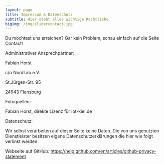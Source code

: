 ```yaml
---
layout: page
title: Impressum & Datenschutz
subtitle: Hier steht alles wichtige Rechtliche
bigimg: /img/slidercontact.jpg
---
```


Du möchtest uns erreichen? Gar kein Problem, schau einfach auf die Seite Contact!


Administrativer Ansprechpartner:


Fabian Horst

c/o NordLab e.V.

St.Jürgen-Str. 95

24943 Flensburg



Fotoquellen:

Fabian Horst, direkte Lizenz für iot-kiel.de




Datenschutz:

Wir selbst verarbeiten auf dieser Seite keine Daten. Die von uns genutzten Dienstleister besitzen eigene Datenschutzerklärungen
die hier wie folgt verlinkt werden:

Webseite auf GitHub: https://help.github.com/en/articles/github-privacy-statement
